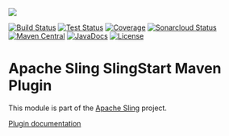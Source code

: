 [<img src="https://sling.apache.org/res/logos/sling.png"/>](https://sling.apache.org)

 [![Build Status](https://ci-builds.apache.org/job/Sling/job/modules/job/sling-slingstart-maven-plugin/job/master/badge/icon)](https://ci-builds.apache.org/job/Sling/job/modules/job/sling-slingstart-maven-plugin/job/master/) [![Test Status](https://img.shields.io/jenkins/tests.svg?jobUrl=https://ci-builds.apache.org/job/Sling/job/modules/job/sling-slingstart-maven-plugin/job/master/)](https://ci-builds.apache.org/job/Sling/job/modules/job/sling-slingstart-maven-plugin/job/master/test/?width=800&height=600) [![Coverage](https://sonarcloud.io/api/project_badges/measure?project=apache_sling-slingstart-maven-plugin&metric=coverage)](https://sonarcloud.io/dashboard?id=apache_sling-slingstart-maven-plugin) [![Sonarcloud Status](https://sonarcloud.io/api/project_badges/measure?project=apache_sling-slingstart-maven-plugin&metric=alert_status)](https://sonarcloud.io/dashboard?id=apache_sling-slingstart-maven-plugin) [![Maven Central](https://maven-badges.herokuapp.com/maven-central/org.apache.sling/slingstart-maven-plugin/badge.svg)](https://search.maven.org/#search%7Cga%7C1%7Cg%3A%22org.apache.sling%22%20a%3A%22slingstart-maven-plugin%22) [![JavaDocs](https://www.javadoc.io/badge/org.apache.sling/slingstart-maven-plugin.svg)](https://www.javadoc.io/doc/org.apache.sling/slingstart-maven-plugin) [![License](https://img.shields.io/badge/License-Apache%202.0-blue.svg)](https://www.apache.org/licenses/LICENSE-2.0)

# Apache Sling SlingStart Maven Plugin

This module is part of the [Apache Sling](https://sling.apache.org) project.

[Plugin documentation](https://sling.apache.org/components/slingstart-maven-plugin/)

